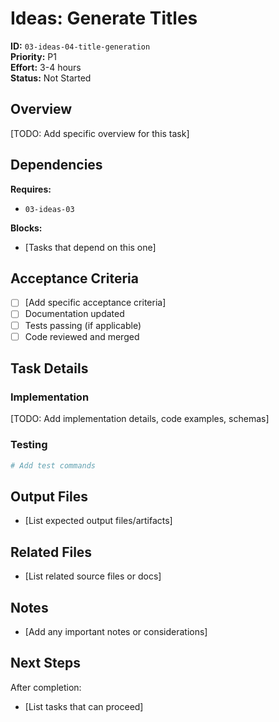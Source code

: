 # Ideas: Generate Titles

**ID:** `03-ideas-04-title-generation`  
**Priority:** P1  
**Effort:** 3-4 hours  
**Status:** Not Started

## Overview

[TODO: Add specific overview for this task]

## Dependencies

**Requires:**
- `03-ideas-03`

**Blocks:**
- [Tasks that depend on this one]

## Acceptance Criteria

- [ ] [Add specific acceptance criteria]
- [ ] Documentation updated
- [ ] Tests passing (if applicable)
- [ ] Code reviewed and merged

## Task Details

### Implementation

[TODO: Add implementation details, code examples, schemas]

### Testing

```bash
# Add test commands
```

## Output Files

- [List expected output files/artifacts]

## Related Files

- [List related source files or docs]

## Notes

- [Add any important notes or considerations]

## Next Steps

After completion:
- [List tasks that can proceed]
